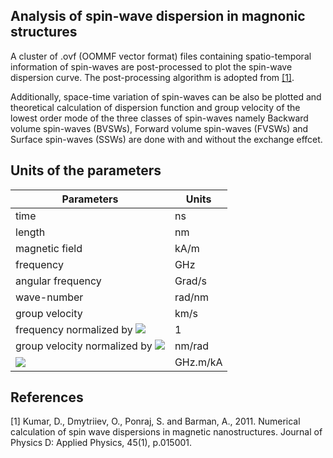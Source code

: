 ## Analysis of spin-wave dispersion in magnonic structures
A cluster of .ovf (OOMMF vector format) files containing 
spatio-temporal information of spin-waves are post-processed
to plot the spin-wave dispersion curve. The post-processing 
algorithm is adopted from [[1]](#1).

Additionally, space-time variation of spin-waves can be also
be plotted and theoretical calculation of dispersion function
and group velocity of the lowest order mode of the three classes of
spin-waves namely Backward volume spin-waves (BVSWs), Forward
volume spin-waves (FVSWs) and Surface spin-waves (SSWs) are done with and without the exchange effcet.

## Units of the parameters
| Parameters        | Units|
| ------------- |-------------|
| time      | ns|
| length      | nm|
| magnetic field | kA/m |
| frequency | GHz|
| angular frequency| Grad/s|
| wave-number| rad/nm|
| group velocity| km/s|
| frequency normalized by <img src="https://render.githubusercontent.com/render/math?math=f_{\text{M}} = \gamma_0 M_{\text{S}}, \overline{f}"> | 1 |
| group velocity normalized by <img src="https://render.githubusercontent.com/render/math?math=f_{\text{M}} = \gamma_0 M_{\text{S}}, \overline{v_{\text{g}}}"> | nm/rad |
| <img src="https://render.githubusercontent.com/render/math?math=\gamma_0 = \frac{\gamma \mu_0}{2 \pi}">| GHz.m/kA|

## References
<a id="1">[1]</a> 
Kumar, D., Dmytriiev, O., Ponraj, S. and Barman, A., 2011. Numerical calculation of spin wave dispersions in magnetic nanostructures. Journal of Physics D: Applied Physics, 45(1), p.015001.
